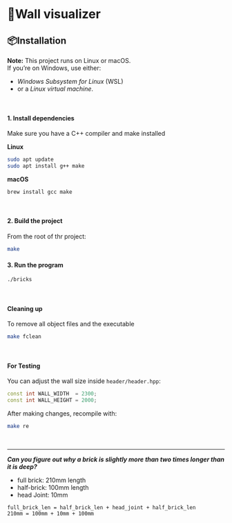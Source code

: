 # 🧱Wall visualizer

## 📦Installation
**Note:** This project runs on Linux or macOS. <br>
If you’re on Windows, use either:
- *Windows Subsystem for Linux* (WSL)
- or a *Linux virtual machine*.

<br>

#### 1. Install dependencies
Make sure you have a C++ compiler and make installed

**Linux**
```bash
sudo apt update
sudo apt install g++ make
```
**macOS**
```bash
brew install gcc make
```
<br>

#### 2. Build the project
From the root of thr project:
```bash
make
```


#### 3. Run the program
```bash
./bricks
```
<br>

#### Cleaning up
To remove all object files and the executable
```bash
make fclean
```

<br>

#### For Testing
You can adjust the wall size inside `header/header.hpp`:
```cpp
const int WALL_WIDTH  = 2300;
const int WALL_HEIGHT = 2000;
```
After making changes, recompile with:
```bash
make re
```
<br>

---

***Can you figure out why a brick is slightly more than two times longer than it is deep?***

- full brick: 210mm length
- half-brick: 100mm length
- head Joint: 10mm

```
full_brick_len = half_brick_len + head_joint + half_brick_len
210mm = 100mm + 10mm + 100mm
```
